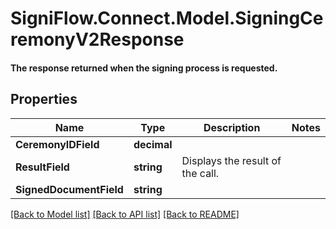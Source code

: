 # SigniFlow.Connect.Model.SigningCeremonyV2Response
#### The response returned when the signing process is requested.

## Properties

Name | Type | Description | Notes
------------ | ------------- | ------------- | -------------
**CeremonyIDField** | **decimal** |  | 
**ResultField** | **string** | Displays the result of the call. | 
**SignedDocumentField** | **string** |  | 

[[Back to Model list]](../README.md#documentation-for-models) [[Back to API list]](../README.md#documentation-for-api-endpoints) [[Back to README]](../README.md)

